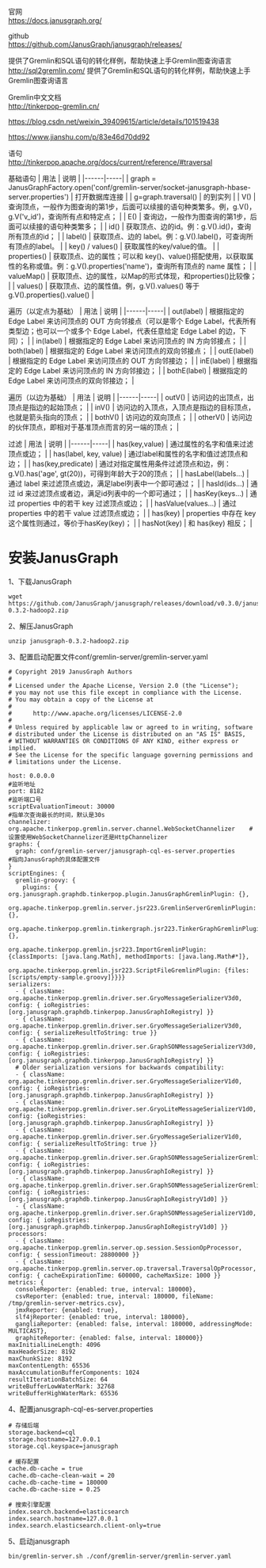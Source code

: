 官网  
https://docs.janusgraph.org/

github  
https://github.com/JanusGraph/janusgraph/releases/

提供了Gremlin和SQL语句的转化样例，帮助快速上手Gremlin图查询语言  
http://sql2gremlin.com/ 提供了Gremlin和SQL语句的转化样例，帮助快速上手Gremlin图查询语言

Gremlin中文文档  
http://tinkerpop-gremlin.cn/

https://blog.csdn.net/weixin_39409615/article/details/101519438

https://www.jianshu.com/p/83e46d70dd92

语句  
http://tinkerpop.apache.org/docs/current/reference/#traversal

基础语句
| 用法 | 说明 |
|------|-----|
| graph = JanusGraphFactory.open('conf/gremlin-server/socket-janusgraph-hbase-server.properties') | 打开数据库连接 |
| g=graph.traversal() | 的到实列 |
| V() | 查询顶点，一般作为图查询的第1步，后面可以续接的语句种类繁多。例，g.V()，g.V('v_id')，查询所有点和特定点； |
| E() | 查询边，一般作为图查询的第1步，后面可以续接的语句种类繁多； |
| id() | 获取顶点、边的id。例：g.V().id()，查询所有顶点的id； |
| label() | 获取顶点、边的 label。例：g.V().label()，可查询所有顶点的label。 |
| key() / values() | 获取属性的key/value的值。 |
| properties() | 获取顶点、边的属性；可以和 key()、value()搭配使用，以获取属性的名称或值。例：g.V().properties('name')，查询所有顶点的 name 属性； |
| valueMap() | 获取顶点、边的属性，以Map的形式体现，和properties()比较像； |
| values() | 获取顶点、边的属性值。例，g.V().values() 等于 g.V().properties().value() |

遍历（以定点为基础）
| 用法 | 说明 |
|------|-----|
| out(label) | 根据指定的 Edge Label 来访问顶点的 OUT 方向邻接点（可以是零个 Edge Label，代表所有类型边；也可以一个或多个 Edge Label，代表任意给定 Edge Label 的边，下同）； |
| in(label) | 根据指定的 Edge Label 来访问顶点的 IN 方向邻接点； |
| both(label) | 根据指定的 Edge Label 来访问顶点的双向邻接点； |
| outE(label) | 根据指定的 Edge Label 来访问顶点的 OUT 方向邻接边； |
| inE(label) | 根据指定的 Edge Label 来访问顶点的 IN 方向邻接边； |
| bothE(label) | 根据指定的 Edge Label 来访问顶点的双向邻接边； |

遍历（以边为基础）
| 用法 | 说明 |
|------|-----|
| outV() | 访问边的出顶点，出顶点是指边的起始顶点； |
| inV() | 访问边的入顶点，入顶点是指边的目标顶点，也就是箭头指向的顶点； |
| bothV() | 访问边的双向顶点； |
| otherV() | 访问边的伙伴顶点，即相对于基准顶点而言的另一端的顶点； |

过滤
| 用法 | 说明 |
|------|-----|
| has(key,value) | 通过属性的名字和值来过滤顶点或边； |
| has(label, key, value) | 通过label和属性的名字和值过滤顶点和边； |
| has(key,predicate) | 通过对指定属性用条件过滤顶点和边，例：g.V().has('age', gt(20))，可得到年龄大于20的顶点； |
| hasLabel(labels…) | 通过 label 来过滤顶点或边，满足label列表中一个即可通过； |
| hasId(ids…) | 通过 id 来过滤顶点或者边，满足id列表中的一个即可通过； |
| hasKey(keys…) | 通过 properties 中的若干 key 过滤顶点或边； |
| hasValue(values…) | 通过 properties 中的若干 value 过滤顶点或边； |
| has(key) | properties 中存在 key 这个属性则通过，等价于hasKey(key)； |
| hasNot(key) | 和 has(key) 相反； |



# 安装JanusGraph

1、下载JanusGraph
```
wget https://github.com/JanusGraph/janusgraph/releases/download/v0.3.0/janusgraph-0.3.2-hadoop2.zip
```

2、解压JanusGraph
```
unzip janusgraph-0.3.2-hadoop2.zip
```

3、配置启动配置文件conf/gremlin-server/gremlin-server.yaml
```
# Copyright 2019 JanusGraph Authors
#
# Licensed under the Apache License, Version 2.0 (the "License");
# you may not use this file except in compliance with the License.
# You may obtain a copy of the License at
#
#      http://www.apache.org/licenses/LICENSE-2.0
#
# Unless required by applicable law or agreed to in writing, software
# distributed under the License is distributed on an "AS IS" BASIS,
# WITHOUT WARRANTIES OR CONDITIONS OF ANY KIND, either express or implied.
# See the License for the specific language governing permissions and
# limitations under the License.
 
host: 0.0.0.0                                                                    #监听地址             
port: 8182                                                                       #监听端口号
scriptEvaluationTimeout: 30000                                                   #指单次查询最长的时间，默认是30s
channelizer: org.apache.tinkerpop.gremlin.server.channel.WebSocketChannelizer    #设置使用WebSocketChannelizer还是HttpChannelizer
graphs: {
  graph: conf/gremlin-server/janusgraph-cql-es-server.properties                 #指向JanusGraph的具体配置文件
}
scriptEngines: {
  gremlin-groovy: {
    plugins: { org.janusgraph.graphdb.tinkerpop.plugin.JanusGraphGremlinPlugin: {},
               org.apache.tinkerpop.gremlin.server.jsr223.GremlinServerGremlinPlugin: {},
               org.apache.tinkerpop.gremlin.tinkergraph.jsr223.TinkerGraphGremlinPlugin: {},
               org.apache.tinkerpop.gremlin.jsr223.ImportGremlinPlugin: {classImports: [java.lang.Math], methodImports: [java.lang.Math#*]},
               org.apache.tinkerpop.gremlin.jsr223.ScriptFileGremlinPlugin: {files: [scripts/empty-sample.groovy]}}}}
serializers:
  - { className: org.apache.tinkerpop.gremlin.driver.ser.GryoMessageSerializerV3d0, config: { ioRegistries: [org.janusgraph.graphdb.tinkerpop.JanusGraphIoRegistry] }}
  - { className: org.apache.tinkerpop.gremlin.driver.ser.GryoMessageSerializerV3d0, config: { serializeResultToString: true }}
  - { className: org.apache.tinkerpop.gremlin.driver.ser.GraphSONMessageSerializerV3d0, config: { ioRegistries: [org.janusgraph.graphdb.tinkerpop.JanusGraphIoRegistry] }}
  # Older serialization versions for backwards compatibility:
  - { className: org.apache.tinkerpop.gremlin.driver.ser.GryoMessageSerializerV1d0, config: { ioRegistries: [org.janusgraph.graphdb.tinkerpop.JanusGraphIoRegistry] }}
  - { className: org.apache.tinkerpop.gremlin.driver.ser.GryoLiteMessageSerializerV1d0, config: {ioRegistries: [org.janusgraph.graphdb.tinkerpop.JanusGraphIoRegistry] }}
  - { className: org.apache.tinkerpop.gremlin.driver.ser.GryoMessageSerializerV1d0, config: { serializeResultToString: true }}
  - { className: org.apache.tinkerpop.gremlin.driver.ser.GraphSONMessageSerializerGremlinV2d0, config: { ioRegistries: [org.janusgraph.graphdb.tinkerpop.JanusGraphIoRegistry] }}
  - { className: org.apache.tinkerpop.gremlin.driver.ser.GraphSONMessageSerializerGremlinV1d0, config: { ioRegistries: [org.janusgraph.graphdb.tinkerpop.JanusGraphIoRegistryV1d0] }}
  - { className: org.apache.tinkerpop.gremlin.driver.ser.GraphSONMessageSerializerV1d0, config: { ioRegistries: [org.janusgraph.graphdb.tinkerpop.JanusGraphIoRegistryV1d0] }}
processors:
  - { className: org.apache.tinkerpop.gremlin.server.op.session.SessionOpProcessor, config: { sessionTimeout: 28800000 }}
  - { className: org.apache.tinkerpop.gremlin.server.op.traversal.TraversalOpProcessor, config: { cacheExpirationTime: 600000, cacheMaxSize: 1000 }}
metrics: {
  consoleReporter: {enabled: true, interval: 180000},
  csvReporter: {enabled: true, interval: 180000, fileName: /tmp/gremlin-server-metrics.csv},
  jmxReporter: {enabled: true},
  slf4jReporter: {enabled: true, interval: 180000},
  gangliaReporter: {enabled: false, interval: 180000, addressingMode: MULTICAST},
  graphiteReporter: {enabled: false, interval: 180000}}
maxInitialLineLength: 4096
maxHeaderSize: 8192
maxChunkSize: 8192
maxContentLength: 65536
maxAccumulationBufferComponents: 1024
resultIterationBatchSize: 64
writeBufferLowWaterMark: 32768
writeBufferHighWaterMark: 65536
```

4、配置janusgraph-cql-es-server.properties
```
# 存储后端
storage.backend=cql
storage.hostname=127.0.0.1
storage.cql.keyspace=janusgraph

# 缓存配置
cache.db-cache = true
cache.db-cache-clean-wait = 20
cache.db-cache-time = 180000
cache.db-cache-size = 0.25

# 搜索引擎配置
index.search.backend=elasticsearch
index.search.hostname=127.0.0.1
index.search.elasticsearch.client-only=true
```

5、启动janusgraph
```
bin/gremlin-server.sh ./conf/gremlin-server/gremlin-server.yaml
```
